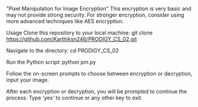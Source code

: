 "Pixel Manipulation for Image Encryption" This encryption is very basic and may not provide strong security. For stronger encryption, consider using more advanced techniques like AES encryption.

Usage
Clone this repository to your local machine: git clone https://github.com/Karthiksn246/PRODIGY_CS_02.git

Navigate to the directory: cd PRODIGY_CS_02

Run the Python script: python pm.py

Follow the on-screen prompts to choose between encryption or decryption, input your image.

After each encryption or decryption, you will be prompted to continue the process. Type 'yes' to continue or any other key to exit.
